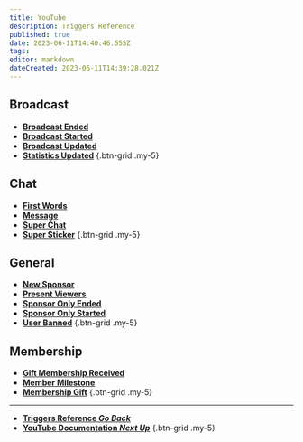 ```yaml
---
title: YouTube
description: Triggers Reference
published: true
date: 2023-06-11T14:40:46.555Z
tags: 
editor: markdown
dateCreated: 2023-06-11T14:39:28.021Z
---
```


## Broadcast
- [<i class="mdi mdi-calendar-remove-outline text--youtube"></i> **Broadcast Ended**](/Triggers/YouTube/Broadcast/Broadcast-Ended)
- [<i class="mdi mdi-calendar-check-outline text--youtube"></i> **Broadcast Started**](/Triggers/YouTube/Broadcast/Broadcast-Started)
- [<i class="mdi mdi-calendar text--youtube"></i> **Broadcast Updated**](/Triggers/YouTube/Broadcast/Broadcast-Updated)
- [<i class="mdi mdi-microsoft-excel text--youtube"></i> **Statistics Updated**](/Triggers/YouTube/Broadcast/Statistics-Updated)
{.btn-grid .my-5}

## Chat
- [<i class="mdi mdi-numeric-1-box text--youtube"></i> **First Words**](/Triggers/YouTube/Chat/First-Words)
- [<i class="mdi mdi-comment-outline text--youtube"></i> **Message**](/Triggers/YouTube/Chat/Message)
- [<i class="mdi mdi-comment text--youtube"></i> **Super Chat**](/Triggers/YouTube/Chat/Super-Chat)
- [<i class="mdi mdi-sticker text--youtube"></i> **Super Sticker**](/Triggers/YouTube/Chat/Super-Sticker)
{.btn-grid .my-5}

## General
- [<i class="mdi mdi-cash text--youtube"></i> **New Sponsor**](/Triggers/YouTube/General/New-Sponsor)
- [<i class="mdi mdi-account-multiple text--youtube"></i> **Present Viewers**](/Triggers/YouTube/General/Present-Viewers)
- [<i class="mdi mdi-cash text--youtube"></i> **Sponsor Only Ended**](/Triggers/YouTube/General/Sponsor-Only-Ended)
- [<i class="mdi mdi-cash text--youtube"></i> **Sponsor Only Started**](/Triggers/YouTube/General/Sponsor-Only-Started)
- [<i class="mdi mdi-account-remove text--youtube"></i> **User Banned**](/Triggers/YouTube/General/User-Banned)
{.btn-grid .my-5}

## Membership
- [<i class="mdi mdi-account-plus text--youtube"></i> **Gift Membership Received**](/Triggers/YouTube/Membership/Gift-Membership-Received)
- [<i class="mdi mdi-account-plus text--youtube"></i> **Member Milestone**](/Triggers/YouTube/Membership/Member-Milestone)
- [<i class="mdi mdi-account-plus text--youtube"></i> **Membership Gift**](/Triggers/YouTube/Membership/Membership-Gift)
{.btn-grid .my-5}

---

- [<i class="mdi mdi-chevron-left"></i> **Triggers Reference *Go Back***](/Triggers)
- [<i class="mdi mdi-youtube text--youtube"></i> **YouTube Documentation *Next Up***](/Platforms/YouTube)
{.btn-grid .my-5}